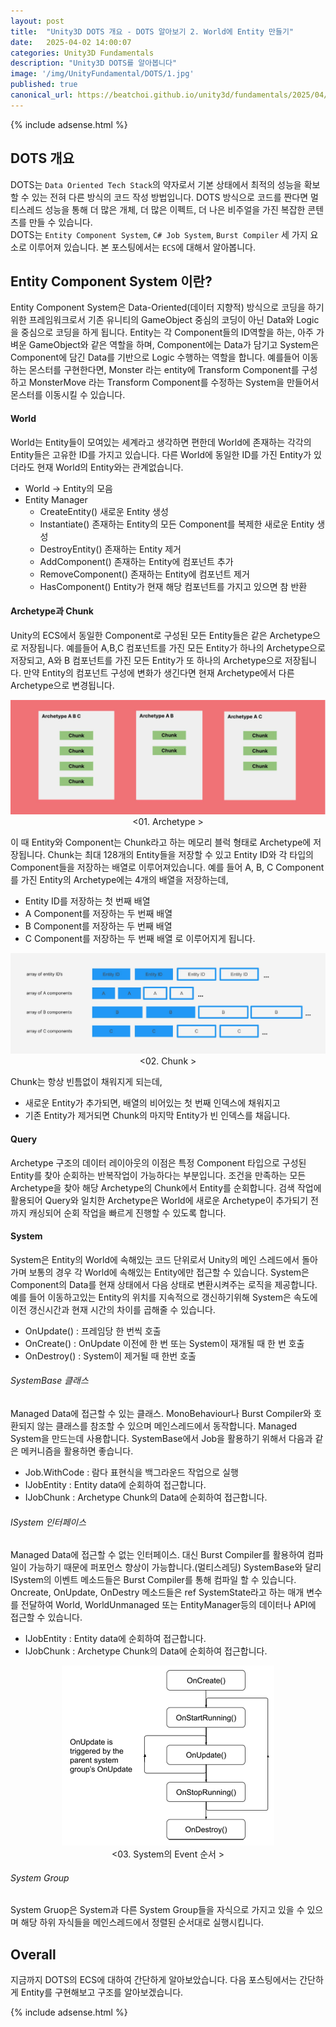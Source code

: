 ```yaml
---
layout: post
title:  "Unity3D DOTS 개요 - DOTS 알아보기 2. World에 Entity 만들기"
date:   2025-04-02 14:00:07
categories: Unity3D Fundamentals
description: "Unity3D DOTS를 알아봅니다"
image: '/img/UnityFundamental/DOTS/1.jpg'
published: true
canonical_url: https://beatchoi.github.io/unity3d/fundamentals/2025/04/02/DOTSFundamental02/
---
```

  
  
  {% include adsense.html %}
  
  
## DOTS 개요 
DOTS는 `Data Oriented Tech Stack`의 약자로서 기본 상태에서 최적의 성능을 확보할 수 있는 전혀 다른 방식의 코드 작성 방법입니다. DOTS 방식으로 코드를 짠다면 멀티스레드 성능을 통해 더 많은 개체, 더 많은 이펙트, 더 나은 비주얼을 가진 복잡한 콘텐츠를 만들 수 있습니다.  
DOTS는 `Entity Component System`, `C# Job System`, `Burst Compiler` 세 가지 요소로 이루어져 있습니다. 본 포스팅에서는 `ECS`에 대해서 알아봅니다.   

## Entity Component System 이란?
Entity Component System은 Data-Oriented(데이터 지향적) 방식으로 코딩을 하기 위한 프레임워크로서 기존 유니티의 GameObject 중심의 코딩이 아닌 Data와 Logic을 중심으로 코딩을 하게 됩니다. Entity는 각 Component들의 ID역할을 하는, 아주 가벼운 GameObject와 같은 역할을 하며, Component에는 Data가 담기고 System은 Component에 담긴 Data를 기반으로 Logic 수행하는 역할을 합니다. 
예를들어 이동하는 몬스터를 구현한다면, Monster 라는 entity에 Transform Component를 구성하고 MonsterMove 라는 Transform Component를 수정하는 System을 만들어서 몬스터를 이동시킬 수 있습니다.  

#### World
World는 Entity들이 모여있는 세계라고 생각하면 편한데 World에 존재하는 각각의 Entity들은 고유한 ID를 가지고 있습니다. 다른 World에 동일한 ID를 가진 Entity가 있더라도 현재 World의 Entity와는 관계없습니다.   
- World -> Entity의 모음  
- Entity Manager  
    - CreateEntity() 새로운 Entity 생성
    - Instantiate() 존재하는 Entity의 모든 Component를 복제한 새로운 Entity 생성
    - DestroyEntity() 존재하는 Entity 제거  
    - AddComponent() 존재하는 Entity에 컴포넌트 추가  
    - RemoveComponent() 존재하는 Entity에 컴포넌트 제거  
    - HasComponent() Entity가 현재 해당 컴포넌트를 가지고 있으면 참 반환

#### Archetype과 Chunk
Unity의 ECS에서 동일한 Component로 구성된 모든 Entity들은 같은 Archetype으로 저장됩니다. 예를들어 A,B,C 컴포넌트를 가진 모든 Entity가 하나의 Archetype으로 저장되고, A와 B 컴포넌트를 가진 모든 Entity가 또 하나의 Archetype으로 저장됩니다. 만약 Entity의 컴포넌트 구성에 변화가 생긴다면 현재 Archetype에서 다른 Archetype으로 변경됩니다.  
  
<p align="center"><img src="/img/UnityFundamental/DOTS/2.jpeg"><br/>
<01. Archetype ></p>
   
이 때 Entity와 Component는 Chunk라고 하는 메모리 블럭 형태로 Archetype에 저장됩니다. Chunk는 최대 128개의 Entity들을 저장할 수 있고 Entity ID와 각 타입의 Component들을 저장하는 배열로 이루어져있습니다. 예를 들어 A, B, C Component를 가진 Entity의 Archetype에는 4개의 배열을 저장하는데,  
- Entity ID를 저장하는 첫 번째 배열  
- A Component를 저장하는 두 번째 배열
- B Component를 저장하는 두 번째 배열
- C Component를 저장하는 두 번째 배열
  로 이루어지게 됩니다.
  
<p align="center"><img src="/img/UnityFundamental/DOTS/3.jpeg"><br/>
<02. Chunk ></p>
  
Chunk는 항상 빈틈없이 채워지게 되는데,
- 새로운 Entity가 추가되면, 배열의 비어있는 첫 번째 인덱스에 채워지고
- 기존 Entity가 제거되면 Chunk의 마지막 Entity가 빈 인덱스를 채웁니다.
  
#### Query
Archetype 구조의 데이터 레이아웃의 이점은 특정 Component 타입으로 구성된 Entity를 찾아 순회하는 반복작업이 가능하다는 부분입니다. 조건을 만족하는 모든 Archetype을 찾아 해당 Archetype의 Chunk에서 Entity를 순회합니다. 검색 작업에 활용되어 Query와 일치한 Archetype은 World에 새로운 Archetype이 추가되기 전까지 캐싱되어 순회 작업을 빠르게 진행할 수 있도록 합니다.  

#### System
System은 Entity의 World에 속해있는 코드 단위로서 Unity의 메인 스레드에서 돌아가며 보통의 경우 각 World에 속해있는 Entity에만 접근할 수 있습니다. System은 Component의 Data를 현재 상태에서 다음 상태로 변환시켜주는 로직을 제공합니다. 예를 들어 이동하고있는 Entity의 위치를 지속적으로 갱신하기위해 System은 속도에 이전 갱신시간과 현재 시간의 차이를 곱해줄 수 있습니다.   
  - OnUpdate() : 프레임당 한 번씩 호출  
  - OnCreate() : OnUpdate 이전에 한 번 또는 System이 재개될 때 한 번 호출  
  - OnDestroy() : System이 제거될 때 한번 호출
    
###### SystemBase 클래스
Managed Data에 접근할 수 있는 클래스. MonoBehaviour나 Burst Compiler와 호환되지 않는 클래스를 참조할 수 있으며 메인스레드에서 동작합니다. Managed System을 만드는데 사용합니다. SystemBase에서 Job을 활용하기 위해서 다음과 같은 메커니즘을 활용하면 좋습니다.  
  - Job.WithCode : 람다 표현식을 백그라운드 작업으로 실행  
  - IJobEntity : Entity data에 순회하여 접근합니다.  
  - IJobChunk : Archetype Chunk의 Data에 순회하여 접근합니다.  


###### ISystem 인터페이스
Managed Data에 접근할 수 없는 인터페이스. 대신 Burst Compiler를 활용하여 컴파일이 가능하기 때문에 퍼포먼스 향상이 가능합니다.(멀티스레딩) SystemBase와 달리 ISystem의 이벤트 메소드들은 Burst Compiler를 통해 컴파일 할 수 있습니다. Oncreate, OnUpdate, OnDestry 메소드들은 ref SystemState라고 하는 매개 변수를 전달하여 World, WorldUnmanaged 또는 EntityManager등의 데이터나 API에 접근할 수 있습니다.   
  - IJobEntity : Entity data에 순회하여 접근합니다.  
  - IJobChunk : Archetype Chunk의 Data에 순회하여 접근합니다.  

<p align="center"><img src="/img/UnityFundamental/DOTS/4.png"><br/>
<03. System의 Event 순서 ></p>

###### System Group
System Gruop은 System과 다른 System Group들을 자식으로 가지고 있을 수 있으며 해당 하위 자식들을 메인스레드에서 정렬된 순서대로 실행시킵니다. 

## Overall
지금까지 DOTS의 ECS에 대하여 간단하게 알아보았습니다. 다음 포스팅에서는 간단하게 Entity를 구현해보고 구조를 알아보겠습니다.  

    
  {% include adsense.html %}










  
  
  

  
  
  
